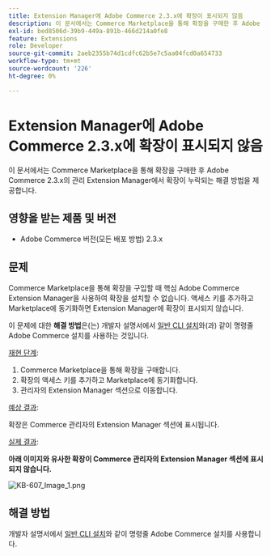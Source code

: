 ```yaml
---
title: Extension Manager에 Adobe Commerce 2.3.x에 확장이 표시되지 않음
description: 이 문서에서는 Commerce Marketplace을 통해 확장을 구매한 후 Adobe Commerce 2.3.x의 관리 Extension Manager에서 확장이 누락되는 해결 방법을 제공합니다.
exl-id: bed8506d-39b9-449a-891b-466d214a0fe8
feature: Extensions
role: Developer
source-git-commit: 2aeb2355b74d1cdfc62b5e7c5aa04fcd0a654733
workflow-type: tm+mt
source-wordcount: '226'
ht-degree: 0%

---
```


# Extension Manager에 Adobe Commerce 2.3.x에 확장이 표시되지 않음

이 문서에서는 Commerce Marketplace을 통해 확장을 구매한 후 Adobe Commerce 2.3.x의 관리 Extension Manager에서 확장이 누락되는 해결 방법을 제공합니다.

## 영향을 받는 제품 및 버전

* Adobe Commerce 버전(모든 배포 방법) 2.3.x

## 문제

Commerce Marketplace을 통해 확장을 구입할 때 핵심 Adobe Commerce Extension Manager을 사용하여 확장을 설치할 수 없습니다. 액세스 키를 추가하고 Marketplace에 동기화하면 Extension Manager에 확장이 표시되지 않습니다.

이 문제에 대한 **해결 방법**&#x200B;은(는) 개발자 설명서에서 [일반 CLI 설치](https://experienceleague.adobe.com/en/docs/commerce-operations/installation-guide/tutorials/extensions)와(과) 같이 명령줄 Adobe Commerce 설치를 사용하는 것입니다.

<u>재현 단계</u>:

1. Commerce Marketplace을 통해 확장을 구매합니다.
1. 확장의 액세스 키를 추가하고 Marketplace에 동기화합니다.
1. 관리자의 Extension Manager 섹션으로 이동합니다.

<u>예상 결과</u>:

확장은 Commerce 관리자의 Extension Manager 섹션에 표시됩니다.

<u>실제 결과</u>:

**아래 이미지와 유사한 확장이 Commerce 관리자의 Extension Manager 섹션에 표시되지 않습니다.**


![KB-607_Image_1.png](assets/KB-607_Image_1.png)

## 해결 방법

개발자 설명서에서 [일반 CLI 설치](https://experienceleague.adobe.com/en/docs/commerce-operations/installation-guide/tutorials/extensions)와 같이 명령줄 Adobe Commerce 설치를 사용합니다.
